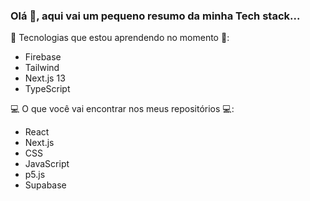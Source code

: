 ### Olá 👋, aqui vai um pequeno resumo da minha Tech stack...

📖 Tecnologias que estou aprendendo no momento 📖:
   - Firebase
   - Tailwind
   - Next.js 13
   - TypeScript

💻 O que você vai encontrar nos meus repositórios 💻:
   - React
   - Next.js
   - CSS
   - JavaScript
   - p5.js
   - Supabase

<!--
**schaldach/schaldach** is a ✨ _special_ ✨ repository because its `README.md` (this file) appears on your GitHub profile.

Here are some ideas to get you started:

- 🔭 I’m currently working on ...
- 🌱 I’m currently learning ...
- 👯 I’m looking to collaborate on ...
- 🤔 I’m looking for help with ...
- 💬 Ask me about ...
- 📫 How to reach me: ...
- 😄 Pronouns: ...
- ⚡ Fun fact: ...
-->
